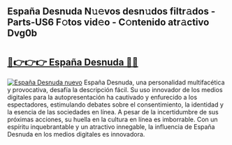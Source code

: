## España Desnuda N𝚞𝚎vos desn𝚞dos filtr𝚊dos - Parts-US6 F𝚘tos vid𝚎o - C𝚘ntenido atr𝚊ctivo Dvg0b

# <h2><a href="http://mb9d2sn.tromn.icu/?c=Espa%c3%b1a+Desnuda">🔗👉👉👉 España Desnuda 🔗🔗</a></h2>

[![España Desnuda nuevo](https://i.imgur.com/pEAQMta.gif)](http://mb9d2sn.tromn.icu/?c=Espa%c3%b1a+Desnuda)
España Desnuda, una personalidad multifacética y provocativa, desafía la descripción fácil. Su uso innovador de los medios digitales para la autopresentación ha cautivado y enfurecido a los espectadores, estimulando debates sobre el consentimiento, la identidad y la esencia de las sociedades en línea. A pesar de la incertidumbre de sus próximas acciones, su huella en la cultura en línea es imborrable. Con un espíritu inquebrantable y un atractivo innegable, la influencia de España Desnuda en los medios digitales es innovadora.
